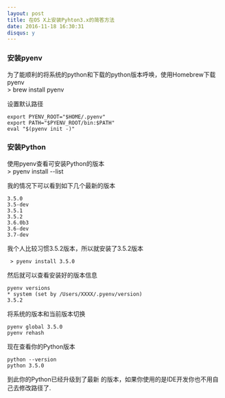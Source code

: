 ```yaml
---
layout: post
title: 在OS X上安装Pyhton3.x的简答方法
date: 2016-11-18 16:30:31
disqus: y
---
```

### 安装pyenv
为了能顺利的将系统的python和下载的python版本呼唤，使用Homebrew下载pyenv  
	> brew install pyenv  

设置默认路径   

	export PYENV_ROOT="$HOME/.pyenv"
	export PATH="$PYENV_ROOT/bin:$PATH"
	eval "$(pyenv init -)"

### 安装Python
使用pyenv查看可安装Python的版本   
 	> pyenv install --list

我的情况下可以看到如下几个最新的版本  

	3.5.0
	3.5-dev
	3.5.1
	3.5.2
	3.6.0b3
	3.6-dev
	3.7-dev

我个人比较习惯3.5.2版本，所以就安装了3.5.2版本

	 > pyenv install 3.5.0

然后就可以查看安装好的版本信息    

	pyenv versions
	* system (set by /Users/XXXX/.pyenv/version)
	3.5.2

将系统的版本和当前版本切换

	pyenv global 3.5.0  
	pyenv rehash

现在查看你的Python版本  

	python --version
	python 3.5.0

到此你的Python已经升级到了最新 的版本，如果你使用的是IDE开发你也不用自己去修改路径了.
